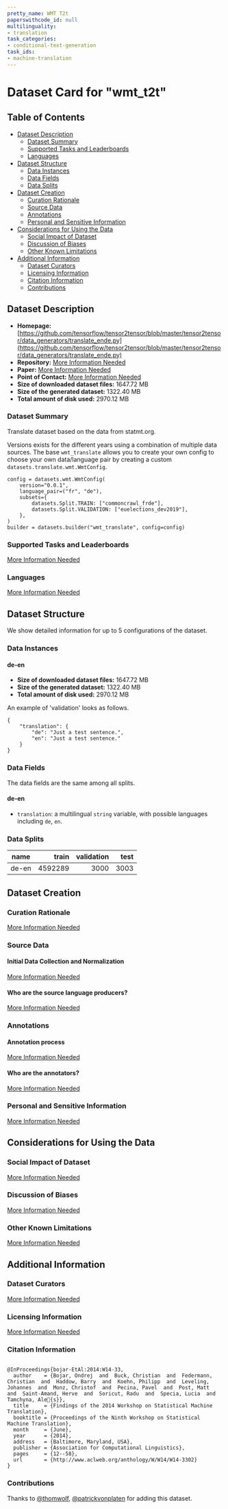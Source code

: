 ```yaml
---
pretty_name: WMT T2t
paperswithcode_id: null
multilinguality:
- translation
task_categories:
- conditional-text-generation
task_ids:
- machine-translation
---
```


# Dataset Card for "wmt_t2t"

## Table of Contents
- [Dataset Description](#dataset-description)
  - [Dataset Summary](#dataset-summary)
  - [Supported Tasks and Leaderboards](#supported-tasks-and-leaderboards)
  - [Languages](#languages)
- [Dataset Structure](#dataset-structure)
  - [Data Instances](#data-instances)
  - [Data Fields](#data-fields)
  - [Data Splits](#data-splits)
- [Dataset Creation](#dataset-creation)
  - [Curation Rationale](#curation-rationale)
  - [Source Data](#source-data)
  - [Annotations](#annotations)
  - [Personal and Sensitive Information](#personal-and-sensitive-information)
- [Considerations for Using the Data](#considerations-for-using-the-data)
  - [Social Impact of Dataset](#social-impact-of-dataset)
  - [Discussion of Biases](#discussion-of-biases)
  - [Other Known Limitations](#other-known-limitations)
- [Additional Information](#additional-information)
  - [Dataset Curators](#dataset-curators)
  - [Licensing Information](#licensing-information)
  - [Citation Information](#citation-information)
  - [Contributions](#contributions)

## Dataset Description

- **Homepage:** [https://github.com/tensorflow/tensor2tensor/blob/master/tensor2tensor/data_generators/translate_ende.py](https://github.com/tensorflow/tensor2tensor/blob/master/tensor2tensor/data_generators/translate_ende.py)
- **Repository:** [More Information Needed](https://github.com/huggingface/datasets/blob/master/CONTRIBUTING.md#how-to-contribute-to-the-dataset-cards)
- **Paper:** [More Information Needed](https://github.com/huggingface/datasets/blob/master/CONTRIBUTING.md#how-to-contribute-to-the-dataset-cards)
- **Point of Contact:** [More Information Needed](https://github.com/huggingface/datasets/blob/master/CONTRIBUTING.md#how-to-contribute-to-the-dataset-cards)
- **Size of downloaded dataset files:** 1647.72 MB
- **Size of the generated dataset:** 1322.40 MB
- **Total amount of disk used:** 2970.12 MB

### Dataset Summary

Translate dataset based on the data from statmt.org.

Versions exists for the different years using a combination of multiple data
sources. The base `wmt_translate` allows you to create your own config to choose
your own data/language pair by creating a custom `datasets.translate.wmt.WmtConfig`.

```
config = datasets.wmt.WmtConfig(
    version="0.0.1",
    language_pair=("fr", "de"),
    subsets={
        datasets.Split.TRAIN: ["commoncrawl_frde"],
        datasets.Split.VALIDATION: ["euelections_dev2019"],
    },
)
builder = datasets.builder("wmt_translate", config=config)
```

### Supported Tasks and Leaderboards

[More Information Needed](https://github.com/huggingface/datasets/blob/master/CONTRIBUTING.md#how-to-contribute-to-the-dataset-cards)

### Languages

[More Information Needed](https://github.com/huggingface/datasets/blob/master/CONTRIBUTING.md#how-to-contribute-to-the-dataset-cards)

## Dataset Structure

We show detailed information for up to 5 configurations of the dataset.

### Data Instances

#### de-en

- **Size of downloaded dataset files:** 1647.72 MB
- **Size of the generated dataset:** 1322.40 MB
- **Total amount of disk used:** 2970.12 MB

An example of 'validation' looks as follows.
```
{
    "translation": {
        "de": "Just a test sentence.",
        "en": "Just a test sentence."
    }
}
```

### Data Fields

The data fields are the same among all splits.

#### de-en
- `translation`: a multilingual `string` variable, with possible languages including `de`, `en`.

### Data Splits

|name | train |validation|test|
|-----|------:|---------:|---:|
|de-en|4592289|      3000|3003|

## Dataset Creation

### Curation Rationale

[More Information Needed](https://github.com/huggingface/datasets/blob/master/CONTRIBUTING.md#how-to-contribute-to-the-dataset-cards)

### Source Data

#### Initial Data Collection and Normalization

[More Information Needed](https://github.com/huggingface/datasets/blob/master/CONTRIBUTING.md#how-to-contribute-to-the-dataset-cards)

#### Who are the source language producers?

[More Information Needed](https://github.com/huggingface/datasets/blob/master/CONTRIBUTING.md#how-to-contribute-to-the-dataset-cards)

### Annotations

#### Annotation process

[More Information Needed](https://github.com/huggingface/datasets/blob/master/CONTRIBUTING.md#how-to-contribute-to-the-dataset-cards)

#### Who are the annotators?

[More Information Needed](https://github.com/huggingface/datasets/blob/master/CONTRIBUTING.md#how-to-contribute-to-the-dataset-cards)

### Personal and Sensitive Information

[More Information Needed](https://github.com/huggingface/datasets/blob/master/CONTRIBUTING.md#how-to-contribute-to-the-dataset-cards)

## Considerations for Using the Data

### Social Impact of Dataset

[More Information Needed](https://github.com/huggingface/datasets/blob/master/CONTRIBUTING.md#how-to-contribute-to-the-dataset-cards)

### Discussion of Biases

[More Information Needed](https://github.com/huggingface/datasets/blob/master/CONTRIBUTING.md#how-to-contribute-to-the-dataset-cards)

### Other Known Limitations

[More Information Needed](https://github.com/huggingface/datasets/blob/master/CONTRIBUTING.md#how-to-contribute-to-the-dataset-cards)

## Additional Information

### Dataset Curators

[More Information Needed](https://github.com/huggingface/datasets/blob/master/CONTRIBUTING.md#how-to-contribute-to-the-dataset-cards)

### Licensing Information

[More Information Needed](https://github.com/huggingface/datasets/blob/master/CONTRIBUTING.md#how-to-contribute-to-the-dataset-cards)

### Citation Information

```

@InProceedings{bojar-EtAl:2014:W14-33,
  author    = {Bojar, Ondrej  and  Buck, Christian  and  Federmann, Christian  and  Haddow, Barry  and  Koehn, Philipp  and  Leveling, Johannes  and  Monz, Christof  and  Pecina, Pavel  and  Post, Matt  and  Saint-Amand, Herve  and  Soricut, Radu  and  Specia, Lucia  and  Tamchyna, Ale{s}},
  title     = {Findings of the 2014 Workshop on Statistical Machine Translation},
  booktitle = {Proceedings of the Ninth Workshop on Statistical Machine Translation},
  month     = {June},
  year      = {2014},
  address   = {Baltimore, Maryland, USA},
  publisher = {Association for Computational Linguistics},
  pages     = {12--58},
  url       = {http://www.aclweb.org/anthology/W/W14/W14-3302}
}

```


### Contributions

Thanks to [@thomwolf](https://github.com/thomwolf), [@patrickvonplaten](https://github.com/patrickvonplaten) for adding this dataset.